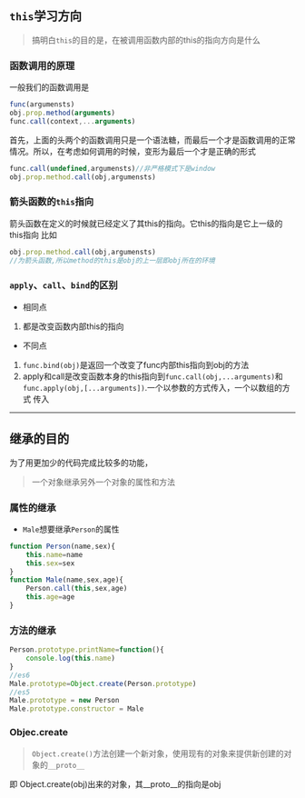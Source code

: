 ## `this`学习方向
>搞明白`this`的目的是，在被调用函数内部的this的指向方向是什么

### 函数调用的原理
一般我们的函数调用是
```javascript
func(argumensts)
obj.prop.method(arguments)
func.call(context,...arguments)
```
首先，上面的头两个的函数调用只是一个语法糖，而最后一个才是函数调用的正常情况。所以，在考虑如何调用的时候，变形为最后一个才是正确的形式
```javascript
func.call(undefined,argumensts)//非严格模式下是window
obj.prop.method.call(obj,argumensts)
```

### 箭头函数的`this`指向
箭头函数在定义的时候就已经定义了其this的指向。它this的指向是它上一级的this指向
比如
```javascript
obj.prop.method.call(obj,argumensts)
//为箭头函数,所以method的this是obj的上一层即obj所在的环境
```

### `apply`、`call`、`bind`的区别
- 相同点
1. 都是改变函数内部this的指向
- 不同点
1. `func.bind(obj)`是返回一个改变了func内部this指向到obj的方法
2. apply和call是改变函数本身的this指向到`func.call(obj,...arguments)`和`func.apply(obj,[...arguments])`.一个以参数的方式传入，一个以数组的方式 传入

---- 

## 继承的目的
为了用更加少的代码完成比较多的功能，
>一个对象继承另外一个对象的属性和方法

### 属性的继承
- `Male`想要继承`Person`的属性
```javascript
function Person(name,sex){
    this.name=name
    this.sex=sex
}
function Male(name,sex,age){
    Person.call(this,sex,age)
    this.age=age
}
```

### 方法的继承
```javascript
Person.prototype.printName=function(){
    console.log(this.name)
}
//es6
Male.prototype=Object.create(Person.prototype)
//es5
Male.prototype = new Person
Male.prototype.constructor = Male
```

### Objec.create
>`Object.create()`方法创建一个新对象，使用现有的对象来提供新创建的对象的`__proto__`

即 Object.create(obj)出来的对象，其__proto__的指向是obj





